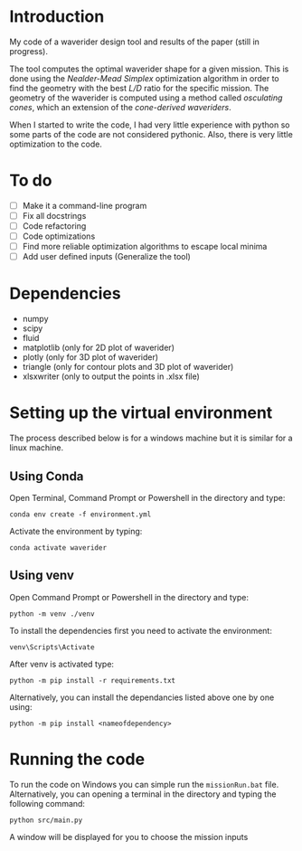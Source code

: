 # Introduction
My code of a waverider design tool and results of the paper (still in progress).

The tool computes the optimal waverider shape for a given mission. This is done using the *Nealder-Mead Simplex* optimization algorithm in order to find the geometry with the best *L/D* ratio for the specific mission. The geometry of the waverider is computed using a method called *osculating cones*, which an extension of the *cone-derived waveriders*.

When I started to write the code, I had very little experience with python so some parts of the code are not considered pythonic. Also, there is very little optimization to the code.

# To do
- [ ] Make it a command-line program 
- [ ] Fix all docstrings
- [ ] Code refactoring
- [ ] Code optimizations
- [ ] Find more reliable optimization algorithms to escape local minima
- [ ] Add user defined inputs (Generalize the tool)

# Dependencies
- numpy
- scipy
- fluid
- matplotlib (only for 2D plot of waverider)
- plotly (only for 3D plot of waverider)
- triangle (only for contour plots and 3D plot of waverider)
- xlsxwriter (only to output the points in .xlsx file)

# Setting up the virtual environment
The process described below is for a windows machine but it is similar for a linux machine.

## Using Conda
Open Terminal, Command Prompt or Powershell in the directory and type: 
```
conda env create -f environment.yml
```
Activate the environment by typing:
```
conda activate waverider
```

## Using venv
Open Command Prompt or Powershell in the directory and type: 
```
python -m venv ./venv
```
To install the dependencies first you need to activate the environment:
```
venv\Scripts\Activate
```
After venv is activated type:
```
python -m pip install -r requirements.txt
```
Alternatively, you can install the dependancies listed above one by one using:
```
python -m pip install <nameofdependency>
```
# Running the code
To run the code on Windows you can simple run the `missionRun.bat` file. Alternatively, you can opening a terminal in the directory and typing the following command:
```
python src/main.py
```
A window will be displayed for you to choose the mission inputs
